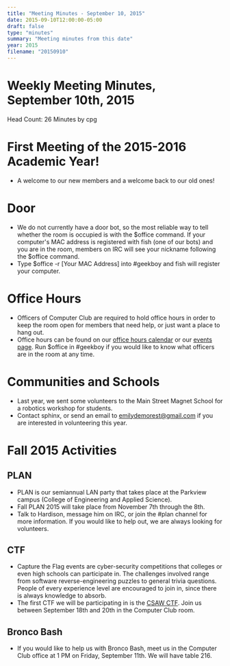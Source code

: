 ```yaml
---
title: "Meeting Minutes - September 10, 2015"
date: 2015-09-10T12:00:00-05:00
draft: false
type: "minutes"
summary: "Meeting minutes from this date"
year: 2015
filename: "20150910"
---
```


# Weekly Meeting Minutes, September 10th, 2015

Head Count: 26
Minutes by cpg

# First Meeting of the 2015-2016 Academic Year!

- A welcome to our new members and a welcome back to our old ones!

# Door

- We do not currently have a door bot, so the most reliable way to tell whether the room is occupied is with the $office command. If your computer's MAC address is registered with fish (one of our bots) and you are in the room, members on IRC will see your nickname following the $office command.
- Type $office -r [Your MAC Address] into #geekboy and fish will register your computer.

# Office Hours

- Officers of Computer Club are required to hold office hours in order to keep the room open for members that need help, or just want a place to hang out.
- Office hours can be found on our [office hours calendar](https://www.google.com/calendar/embed?src=fsnsm3078irm2qh5u7js5rahg4%40group.calendar.google.com&ctz=America/New_York) or our [events page](https://cclub.cs.wmich.edu/events/). Run $office in #geekboy if you would like to know what officers are in the room at any time.

# Communities and Schools

- Last year, we sent some volunteers to the Main Street Magnet School for a robotics workshop for students.
- Contact sphinx, or send an email to emilydemorest@gmail.com if you are interested in volunteering this year.

# Fall 2015 Activities

## PLAN

- PLAN is our semiannual LAN party that takes place at the Parkview campus (College of Engineering and Applied Science).
- Fall PLAN 2015 will take place from November 7th through the 8th.
- Talk to Hardison, message him on IRC, or join the #plan channel for more information. If you would like to help out, we are always looking for volunteers.

## CTF

- Capture the Flag events are cyber-security competitions that colleges or even high schools can participate in. The challenges involved range from software reverse-engineering puzzles to general trivia questions. People of every experience level are encouraged to join in, since there is always knowledge to absorb.
- The first CTF we will be participating in is the [CSAW CTF](https://ctf.isis.poly.edu/). Join us between September 18th and 20th in the Computer Club room.

## Bronco Bash

- If you would like to help us with Bronco Bash, meet us in the Computer Club office at 1 PM on Friday, September 11th. We will have table 216.
